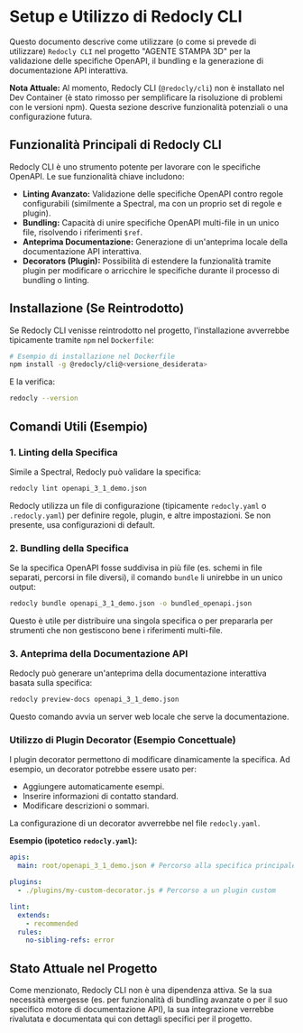 # Setup e Utilizzo di Redocly CLI

Questo documento descrive come utilizzare (o come si prevede di utilizzare) `Redocly CLI` nel progetto "AGENTE STAMPA 3D" per la validazione delle specifiche OpenAPI, il bundling e la generazione di documentazione API interattiva.

**Nota Attuale:** Al momento, Redocly CLI (`@redocly/cli`) non è installato nel Dev Container (è stato rimosso per semplificare la risoluzione di problemi con le versioni npm). Questa sezione descrive funzionalità potenziali o una configurazione futura.

## Funzionalità Principali di Redocly CLI

Redocly CLI è uno strumento potente per lavorare con le specifiche OpenAPI. Le sue funzionalità chiave includono:

- **Linting Avanzato:** Validazione delle specifiche OpenAPI contro regole configurabili (similmente a Spectral, ma con un proprio set di regole e plugin).
- **Bundling:** Capacità di unire specifiche OpenAPI multi-file in un unico file, risolvendo i riferimenti `$ref`.
- **Anteprima Documentazione:** Generazione di un'anteprima locale della documentazione API interattiva.
- **Decorators (Plugin):** Possibilità di estendere la funzionalità tramite plugin per modificare o arricchire le specifiche durante il processo di bundling o linting.

## Installazione (Se Reintrodotto)

Se Redocly CLI venisse reintrodotto nel progetto, l'installazione avverrebbe tipicamente tramite `npm` nel `Dockerfile`:

```bash
# Esempio di installazione nel Dockerfile
npm install -g @redocly/cli@<versione_desiderata>
```

E la verifica:
```bash
redocly --version
```

## Comandi Utili (Esempio)

### 1. Linting della Specifica

Simile a Spectral, Redocly può validare la specifica:

```bash
redocly lint openapi_3_1_demo.json
```

Redocly utilizza un file di configurazione (tipicamente `redocly.yaml` o `.redocly.yaml`) per definire regole, plugin, e altre impostazioni. Se non presente, usa configurazioni di default.

### 2. Bundling della Specifica

Se la specifica OpenAPI fosse suddivisa in più file (es. schemi in file separati, percorsi in file diversi), il comando `bundle` li unirebbe in un unico output:

```bash
redocly bundle openapi_3_1_demo.json -o bundled_openapi.json
```

Questo è utile per distribuire una singola specifica o per prepararla per strumenti che non gestiscono bene i riferimenti multi-file.

### 3. Anteprima della Documentazione API

Redocly può generare un'anteprima della documentazione interattiva basata sulla specifica:

```bash
redocly preview-docs openapi_3_1_demo.json
```

Questo comando avvia un server web locale che serve la documentazione.

### Utilizzo di Plugin Decorator (Esempio Concettuale)

I plugin decorator permettono di modificare dinamicamente la specifica. Ad esempio, un decorator potrebbe essere usato per:
- Aggiungere automaticamente esempi.
- Inserire informazioni di contatto standard.
- Modificare descrizioni o sommari.

La configurazione di un decorator avverrebbe nel file `redocly.yaml`.

**Esempio (ipotetico `redocly.yaml`):**
```yaml
apis:
  main: root/openapi_3_1_demo.json # Percorso alla specifica principale

plugins:
  - ./plugins/my-custom-decorator.js # Percorso a un plugin custom

lint:
  extends:
    - recommended
  rules:
    no-sibling-refs: error
```

## Stato Attuale nel Progetto

Come menzionato, Redocly CLI non è una dipendenza attiva. Se la sua necessità emergesse (es. per funzionalità di bundling avanzate o per il suo specifico motore di documentazione API), la sua integrazione verrebbe rivalutata e documentata qui con dettagli specifici per il progetto. 